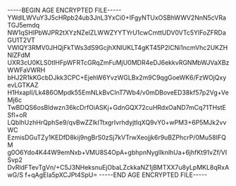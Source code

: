-----BEGIN AGE ENCRYPTED FILE-----
YWdlLWVuY3J5cHRpb24ub3JnL3YxCi0+IFgyNTUxOSBhWWV2NnN5cVRaTGJ5emdq
NW1qSHlPbWJPR2tXYzNZelZLWWZYYTYrU1cwCmttUDV0VTc5YlFoZFRDaGU1T2VT
VWlQY3RMV0JHQjFkTWs3dS9GcjhXNlUKLT4gKT45P2lCNi1ncmVhc2UKZHNlZFdM
UXR3cU0KLS0tIHFpWFRTcGRqZmFuMjU0MDR4eDJ6ekkvRGNMbWJVaXBzWWFaVWRH
bHJ2R1kKGcbDJkk3CPC+EjehW6YvzWGLBx2m9C9qgGoeWK6/FzWOjQxyevLGTKAZ
H1HxaplI/Lk486OMpdk55EmNLkBvClnT7Wb4/v0mDBoveED38kf57p2Vg+VeMj6c
TwBDQS6osBldwzn36kcDrfOiASKj+GdnGQX72cuHRdxOaND7mCq71THstESfl+oR
LQbIhUzhHrQphSe9/qvBwZZlkITtxgrIvrhdyjtIqXQ9vY0+wPM3+6P5MJk2vvWC
EzmisDGuTZy1KEDfD8kij9ngBrS0zSj7kVTrwXeojjk6r9uBZPhcrP/0Mu58IFQM
g0O6Ydo4K44W9emNxb+VMU8S4OpA+gbhpnNygllknlhUa+6jhfKt91vZf/VISvp2
DvRldFTevTgVn/+C5J3NHeksnuEjObaLZckkaNZ1jBMTXX7u8yLpMKL8qRxAwG/S
f+qAgEIa5pXCJPt4SpU=
-----END AGE ENCRYPTED FILE-----
